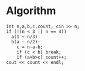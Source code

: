 # Algorithm
    int n,a,b,c,count; cin >> n;
    if (!(n < 3 || n == 4))
      a(1 ~ n/3):
      b(a ~ n/2):
        c = n-a-b;
        if (c < b) break;
        if (a+b>c) count++;
    cout << count << endl;
